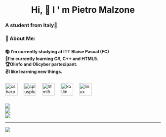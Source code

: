 <br clear="both">

<h1 align="center">Hi, 👋 I ' m Pietro Malzone</h1>

###

<h3 align="left">A student from Italy🏫</h3>

###

<h3 align="left">💫 About Me:</h3>

###

<h4 align="left">📚 I’m currently studying at ITT Blaise Pascal (FC)<br>🌱I’m currently learning C#, C++ and HTML5.<br>🏆Olinfo and Olicyber partecipant.<br>✌I like learning new things.</h4>

###




<div align="left">
  <img src="https://cdn.jsdelivr.net/gh/devicons/devicon/icons/csharp/csharp-original.svg" height="40" alt="csharp logo"  />
  <img width="12" />
  <img src="https://cdn.jsdelivr.net/gh/devicons/devicon/icons/cplusplus/cplusplus-original.svg" height="40" alt="cplusplus logo"  />
  <img width="12" />
  <img src="https://cdn.jsdelivr.net/gh/devicons/devicon/icons/html5/html5-original.svg" height="40" alt="html5 logo"  />
  <img width="12" />
  <img src="https://cdn.jsdelivr.net/gh/devicons/devicon/icons/kotlin/kotlin-original.svg" height="40" alt="kotlin logo"  />
  <img width="12" />
  <img src="https://cdn.jsdelivr.net/gh/devicons/devicon/icons/linux/linux-original.svg" height="40" alt="linux logo"  />
</div>

###

![](https://github-readme-stats.vercel.app/api?username=Pit17&theme=tokyonight&hide_border=false&include_all_commits=false&count_private=false)<br/>
![](https://github-readme-streak-stats.herokuapp.com/?user=Pit17&theme=tokyonight&hide_border=false)<br/>
![](https://github-readme-stats.vercel.app/api/top-langs/?username=Pit17&theme=tokyonight&hide_border=false&include_all_commits=false&count_private=false&layout=compact)

---
[![](https://visitcount.itsvg.in/api?id=Pit17&icon=7&color=0)](https://visitcount.itsvg.in)

<!-- Proudly created with GPRM ( https://gprm.itsvg.in ) -->
